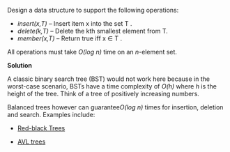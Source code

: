Design a data structure to support the following operations:

  * *insert(x,T)* – Insert item x into the set T .
  * *delete(k,T)* – Delete the kth smallest element from T.
  * *member(x,T)* – Return true iff x ∈ T .
  
All operations must take *O(log n)* time on an *n*-element set.

**Solution**

A classic binary search tree (BST) would not work here because in the worst-case scenario, BSTs
have a time complexity of *O(h)* where *h* is the height of the tree. Think of a tree of positively
increasing numbers.

Balanced trees however can guarantee*O(log n)* times for insertion, deletion and search. Examples include:

 * [Red-black Trees](https://en.wikipedia.org/wiki/Red%E2%80%93black_tree)

 * [AVL trees](https://en.wikipedia.org/wiki/AVL_tree)